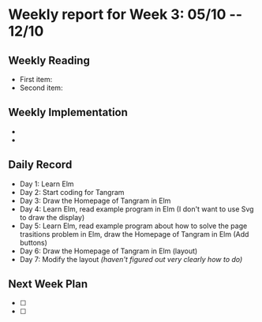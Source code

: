 # Weekly report for Week 3: 05/10 -- 12/10
## Weekly Reading
- First item: 
- Second item: 
## Weekly Implementation
- 
- 
## Daily Record
- Day 1: Learn Elm
- Day 2: Start coding for Tangram
- Day 3: Draw the Homepage of Tangram in Elm
- Day 4: Learn Elm, read example program in Elm (I don't want to use Svg to draw the display)
- Day 5: Learn Elm, read example program about how to solve the page trasitions problem in Elm, draw the Homepage of Tangram in Elm (Add buttons)
- Day 6: Draw the Homepage of Tangram in Elm (layout)
- Day 7: Modify the layout *(haven't figured out very clearly how to do)*
## Next Week Plan
- [ ] 
- [ ] 